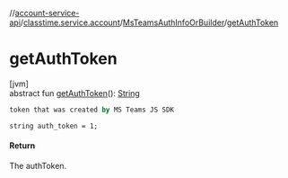 //[account-service-api](../../../index.md)/[classtime.service.account](../index.md)/[MsTeamsAuthInfoOrBuilder](index.md)/[getAuthToken](get-auth-token.md)

# getAuthToken

[jvm]\
abstract fun [getAuthToken](get-auth-token.md)(): [String](https://docs.oracle.com/javase/8/docs/api/java/lang/String.html)

```kotlin
token that was created by MS Teams JS SDK

```
`string auth_token = 1;`

#### Return

The authToken.
